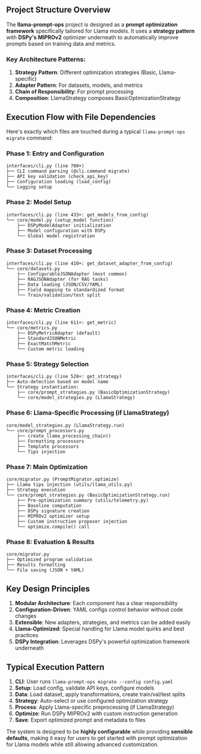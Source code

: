 ## Project Structure Overview

The **llama-prompt-ops** project is designed as a **prompt optimization framework** specifically tailored for Llama models. It uses a **strategy pattern** with **DSPy's MIPROv2** optimizer underneath to automatically improve prompts based on training data and metrics.

### Key Architecture Patterns:
1. **Strategy Pattern**: Different optimization strategies (Basic, Llama-specific)
2. **Adapter Pattern**: For datasets, models, and metrics
3. **Chain of Responsibility**: For prompt processing
4. **Composition**: LlamaStrategy composes BasicOptimizationStrategy

## Execution Flow with File Dependencies

Here's exactly which files are touched during a typical `llama-prompt-ops migrate` command:

### Phase 1: Entry and Configuration
```
interfaces/cli.py (line 700+)
├── CLI command parsing (@cli.command migrate)
├── API key validation (check_api_key)
├── Configuration loading (load_config)
└── Logging setup
```

### Phase 2: Model Setup
```
interfaces/cli.py (line 433+: get_models_from_config)
└── core/model.py (setup_model function)
    ├── DSPyModelAdapter initialization
    ├── Model configuration with DSPy
    └── Global model registration
```

### Phase 3: Dataset Processing
```
interfaces/cli.py (line 410+: get_dataset_adapter_from_config)
└── core/datasets.py
    ├── ConfigurableJSONAdapter (most common)
    ├── RAGJSONAdapter (for RAG tasks)
    ├── Data loading (JSON/CSV/YAML)
    ├── Field mapping to standardized format
    └── Train/validation/test split
```

### Phase 4: Metric Creation
```
interfaces/cli.py (line 611+: get_metric)
└── core/metrics.py
    ├── DSPyMetricAdapter (default)
    ├── StandardJSONMetric
    ├── ExactMatchMetric
    └── Custom metric loading
```

### Phase 5: Strategy Selection
```
interfaces/cli.py (line 528+: get_strategy)
├── Auto-detection based on model name
└── Strategy instantiation:
    ├── core/prompt_strategies.py (BasicOptimizationStrategy)
    └── core/model_strategies.py (LlamaStrategy)
```

### Phase 6: Llama-Specific Processing (if LlamaStrategy)
```
core/model_strategies.py (LlamaStrategy.run)
└── core/prompt_processors.py
    ├── create_llama_processing_chain()
    ├── Formatting processors
    ├── Template processors
    └── Tips injection
```

### Phase 7: Main Optimization
```
core/migrator.py (PromptMigrator.optimize)
├── Llama tips injection (utils/llama_utils.py)
├── Strategy execution
└── core/prompt_strategies.py (BasicOptimizationStrategy.run)
    ├── Pre-optimization summary (utils/telemetry.py)
    ├── Baseline computation
    ├── DSPy signature creation
    ├── MIPROv2 optimizer setup
    ├── Custom instruction proposer injection
    └── optimize.compile() call
```

### Phase 8: Evaluation & Results
```
core/migrator.py
├── Optimized program validation
├── Results formatting
└── File saving (JSON + YAML)
```

## Key Design Principles

1. **Modular Architecture**: Each component has a clear responsibility
2. **Configuration-Driven**: YAML configs control behavior without code changes
3. **Extensible**: New adapters, strategies, and metrics can be added easily
4. **Llama-Optimized**: Special handling for Llama model quirks and best practices
5. **DSPy Integration**: Leverages DSPy's powerful optimization framework underneath

## Typical Execution Pattern

1. **CLI**: User runs `llama-prompt-ops migrate --config config.yaml`
2. **Setup**: Load config, validate API keys, configure models
3. **Data**: Load dataset, apply transformations, create train/val/test splits
4. **Strategy**: Auto-select or use configured optimization strategy
5. **Process**: Apply Llama-specific preprocessing (if LlamaStrategy)
6. **Optimize**: Run DSPy MIPROv2 with custom instruction generation
7. **Save**: Export optimized prompt and metadata to files

The system is designed to be **highly configurable** while providing **sensible defaults**, making it easy for users to get started with prompt optimization for Llama models while still allowing advanced customization.
